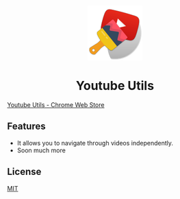 <p align="center">
  <img alt="vue-youtube" src="https://raw.githubusercontent.com/anteriovieira/youtube-utils/master/icons/128x128.png" /> <br />
  <h1 align="center">Youtube Utils</h1>
</p>

[Youtube Utils - Chrome Web Store](https://chrome.google.com/webstore/detail/dnimigkkkffldjkkbljcpofdmennohea/publish-accepted?authuser=0&hl=pt-BR)

## Features

- It allows you to navigate through videos independently.
- Soon much more

## License

[MIT](http://opensource.org/licenses/MIT)
